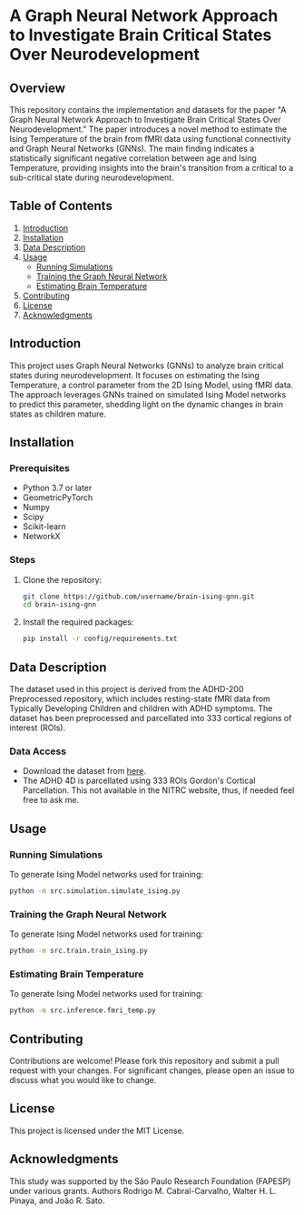 # A Graph Neural Network Approach to Investigate Brain Critical States Over Neurodevelopment

## Overview

This repository contains the implementation and datasets for the paper "A Graph Neural Network Approach to Investigate Brain Critical States Over Neurodevelopment." The paper introduces a novel method to estimate the Ising Temperature of the brain from fMRI data using functional connectivity and Graph Neural Networks (GNNs). The main finding indicates a statistically significant negative correlation between age and Ising Temperature, providing insights into the brain's transition from a critical to a sub-critical state during neurodevelopment.

## Table of Contents

1. [Introduction](#introduction)
2. [Installation](#installation)
3. [Data Description](#data-description)
4. [Usage](#usage)
   - [Running Simulations](#running-simulations)
   - [Training the Graph Neural Network](#training-the-graph-neural-network)
   - [Estimating Brain Temperature](#estimating-brain-temperature)
5. [Contributing](#contributing)
6. [License](#license)
7. [Acknowledgments](#acknowledgments)

## Introduction

This project uses Graph Neural Networks (GNNs) to analyze brain critical states during neurodevelopment. It focuses on estimating the Ising Temperature, a control parameter from the 2D Ising Model, using fMRI data. The approach leverages GNNs trained on simulated Ising Model networks to predict this parameter, shedding light on the dynamic changes in brain states as children mature.

## Installation

### Prerequisites

- Python 3.7 or later
- GeometricPyTorch
- Numpy
- Scipy
- Scikit-learn
- NetworkX

### Steps

1. Clone the repository:
    ```bash
    git clone https://github.com/username/brain-ising-gnn.git
    cd brain-ising-gnn
    ```

2. Install the required packages:
    ```bash
    pip install -r config/requirements.txt
    ```

## Data Description

The dataset used in this project is derived from the ADHD-200 Preprocessed repository, which includes resting-state fMRI data from Typically Developing Children and children with ADHD symptoms. The dataset has been preprocessed and parcellated into 333 cortical regions of interest (ROIs).

### Data Access

- Download the dataset from [here](http://fcon_1000.projects.nitrc.org/indi/adhd200/).
- The ADHD 4D is parcellated using 333 ROIs Gordon's Cortical Parcellation. This not available in the NITRC website, thus, if needed feel free to ask me.

## Usage

### Running Simulations

To generate Ising Model networks used for training:

```bash
python -m src.simulation.simulate_ising.py
 ```


### Training the Graph Neural Network

To generate Ising Model networks used for training:

```bash
python -m src.train.train_ising.py
```


### Estimating Brain Temperature

To generate Ising Model networks used for training:

```bash
python -m src.inference.fmri_temp.py
```

## Contributing

Contributions are welcome! Please fork this repository and submit a pull request with your changes. For significant changes, please open an issue to discuss what you would like to change.

## License 

This project is licensed under the MIT License.

## Acknowledgments

This study was supported by the São Paulo Research Foundation (FAPESP) under various grants. Authors Rodrigo M. Cabral-Carvalho, Walter H. L. Pinaya, and João R. Sato.
